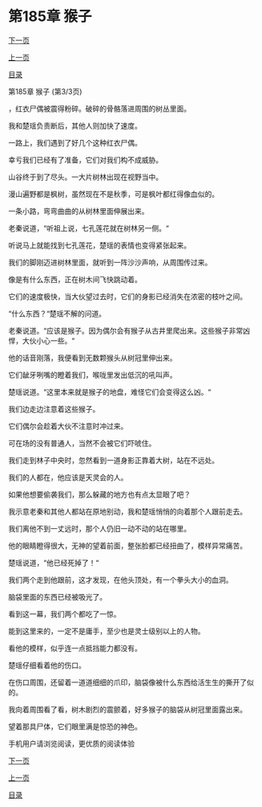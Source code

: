 <h1>第185章    猴子</h1>
            <div><p><a href="./555_%E7%AC%AC186%E7%AB%A0_%E7%BB%BF%E8%A1%A3.md">下一页</a></p><p><a href="./553_%E7%AC%AC185%E7%AB%A0_%E7%8C%B4%E5%AD%90.md">上一页</a></p><p><a href="../">目录</a></p></div>
            <div><p>第185章    猴子 (第3/3页)</p><p>，红衣尸偶被震得粉碎。破碎的骨骼落进周围的树丛里面。</p><p>我和楚瑶负责断后，其他人则加快了速度。</p><p>一路上，我们遇到了好几个这种红衣尸偶。</p><p>幸亏我们已经有了准备，它们对我们构不成威胁。</p><p>山谷终于到了尽头。一大片树林出现在视野当中。</p><p>漫山遍野都是枫树，虽然现在不是秋季，可是枫叶都红得像血似的。</p><p>一条小路，弯弯曲曲的从树林里面伸展出来。</p><p>老秦说道，“听祖上说，七孔莲花就在树林另一侧。“</p><p>听说马上就能找到七孔莲花，楚瑶的表情也变得紧张起来。</p><p>我们的脚刚迈进树林里面，就听到一阵沙沙声响，从周围传过来。</p><p>像是有什么东西，正在树木间飞快跳动着。</p><p>它们的速度极快，当大伙望过去时，它们的身影已经消失在浓密的枝叶之间。</p><p>“什么东西？“楚瑶不解的问道。</p><p>老秦说道。“应该是猴子。因为偶尔会有猴子从古井里爬出来。这些猴子非常凶悍，大伙小心一些。“</p><p>他的话音刚落，我便看到无数颗猴头从树冠里伸出来。</p><p>它们龇牙咧嘴的瞪着我们，喉咙里发出低沉的吼叫声。</p><p>楚瑶说道。“这里本来就是猴子的地盘，难怪它们会变得这么凶。“</p><p>我们边走边注意着这些猴子。</p><p>它们偶尔会趁着大伙不注意时冲过来。</p><p>可在场的没有普通人，当然不会被它们吓唬住。</p><p>我们走到林子中央时，忽然看到一道身影正靠着大树，站在不远处。</p><p>我们的人都在，他应该是天灵会的人。</p><p>如果他想要偷袭我们，那么躲藏的地方也有点太显眼了吧？</p><p>我示意老秦和其他人都站在原地别动，我和楚瑶悄悄的向着那个人跟前走去。</p><p>我们离他不到一丈远时，那个人仍旧一动不动的站在哪里。</p><p>他的眼睛瞪得很大，无神的望着前面，整张脸都已经扭曲了，模样异常痛苦。</p><p>楚瑶说道，“他已经死掉了！“</p><p>我们两个走到他跟前，这才发现，在他头顶处，有一个拳头大小的血洞。</p><p>脑袋里面的东西已经被吸光了。</p><p>看到这一幕，我们两个都吃了一惊。</p><p>能到这里来的，一定不是庸手，至少也是灵士级别以上的人物。</p><p>看他的模样，似乎连一点抵挡能力都没有。</p><p>楚瑶仔细看着他的伤口。</p><p>在伤口周围，还留着一道道细细的爪印，脑袋像被什么东西给活生生的撕开了似的。</p><p>我向着周围看了看，树木剧烈的震颤着，好多猴子的脑袋从树冠里面露出来。</p><p>望着那具尸体，它们眼里满是惊恐的神色。</p><p>手机用户请浏览阅读，更优质的阅读体验</p></div>
            <div><p><a href="./555_%E7%AC%AC186%E7%AB%A0_%E7%BB%BF%E8%A1%A3.md">下一页</a></p><p><a href="./553_%E7%AC%AC185%E7%AB%A0_%E7%8C%B4%E5%AD%90.md">上一页</a></p><p><a href="../">目录</a></p></div>